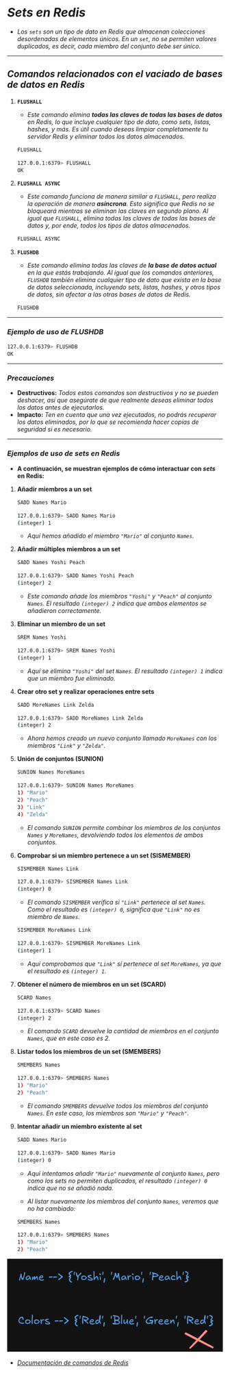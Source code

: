 <!-- Autor: Daniel Benjamin Perez Morales -->
<!-- GitHub: https://github.com/D4nitrix13 -->
<!-- GitLab: https://gitlab.com/D4nitrix13 -->
<!-- Correo electrónico: danielperezdev@proton.me -->

# ***Sets en Redis***

- *Los `sets` son un tipo de dato en Redis que almacenan colecciones desordenadas de elementos únicos. En un `set`, no se permiten valores duplicados, es decir, cada miembro del conjunto debe ser único.*

---

## ***Comandos relacionados con el vaciado de bases de datos en Redis***

1. **`FLUSHALL`**  
   - *Este comando elimina **todas las claves de todas las bases de datos** en Redis, lo que incluye cualquier tipo de dato, como *sets*, *listas*, *hashes*, y más. Es útil cuando deseas limpiar completamente tu servidor Redis y eliminar todos los datos almacenados.*

   ```bash
   FLUSHALL
   ```

   ```bash
   127.0.0.1:6379> FLUSHALL
   OK
   ```

2. **`FLUSHALL ASYNC`**  
   - *Este comando funciona de manera similar a `FLUSHALL`, pero realiza la operación de manera **asíncrona**. Esto significa que Redis no se bloqueará mientras se eliminan las claves en segundo plano. Al igual que `FLUSHALL`, elimina todas las claves de todas las bases de datos y, por ende, todos los tipos de datos almacenados.*

   ```bash
   FLUSHALL ASYNC
   ```

3. **`FLUSHDB`**  
   - *Este comando elimina todas las claves de **la base de datos actual** en la que estás trabajando. Al igual que los comandos anteriores, `FLUSHDB` también elimina cualquier tipo de dato que exista en la base de datos seleccionada, incluyendo *sets*, *listas*, *hashes*, y otros tipos de datos, sin afectar a las otras bases de datos de Redis.*

   ```bash
   FLUSHDB
   ```

---

### ***Ejemplo de uso de FLUSHDB***

```bash
127.0.0.1:6379> FLUSHDB
OK
```

---

### ***Precauciones***

- **Destructivos:** *Todos estos comandos son destructivos y no se pueden deshacer, así que asegúrate de que realmente deseas eliminar todos los datos antes de ejecutarlos.*
- **Impacto:** *Ten en cuenta que una vez ejecutados, no podrás recuperar los datos eliminados, por lo que se recomienda hacer copias de seguridad si es necesario.*

---

### ***Ejemplos de uso de *sets* en Redis***

- **A continuación, se muestran ejemplos de cómo interactuar con *sets* en Redis:**

1. **Añadir miembros a un set**

   ```bash
   SADD Names Mario
   ```

   ```bash
   127.0.0.1:6379> SADD Names Mario
   (integer) 1
   ```

   - *Aquí hemos añadido el miembro `"Mario"` al conjunto `Names`.*

2. **Añadir múltiples miembros a un set**

   ```bash
   SADD Names Yoshi Peach
   ```

   ```bash
   127.0.0.1:6379> SADD Names Yoshi Peach
   (integer) 2
   ```

   - *Este comando añade los miembros `"Yoshi"` y `"Peach"` al conjunto `Names`. El resultado `(integer) 2` indica que ambos elementos se añadieron correctamente.*

3. **Eliminar un miembro de un set**

   ```bash
   SREM Names Yoshi
   ```

   ```bash
   127.0.0.1:6379> SREM Names Yoshi
   (integer) 1
   ```

   - *Aquí se elimina `"Yoshi"` del set `Names`. El resultado `(integer) 1` indica que un miembro fue eliminado.*

4. **Crear otro set y realizar operaciones entre sets**

   ```bash
   SADD MoreNames Link Zelda
   ```

   ```bash
   127.0.0.1:6379> SADD MoreNames Link Zelda
   (integer) 2
   ```

   - *Ahora hemos creado un nuevo conjunto llamado `MoreNames` con los miembros `"Link"` y `"Zelda"`.*

5. **Unión de conjuntos (SUNION)**

   ```bash
   SUNION Names MoreNames
   ```

   ```bash
   127.0.0.1:6379> SUNION Names MoreNames
   1) "Mario"
   2) "Peach"
   3) "Link"
   4) "Zelda"
   ```

   - *El comando `SUNION` permite combinar los miembros de los conjuntos `Names` y `MoreNames`, devolviendo todos los elementos de ambos conjuntos.*

6. **Comprobar si un miembro pertenece a un set (SISMEMBER)**

   ```bash
   SISMEMBER Names Link
   ```

   ```bash
   127.0.0.1:6379> SISMEMBER Names Link
   (integer) 0
   ```

   - *El comando `SISMEMBER` verifica si `"Link"` pertenece al set `Names`. Como el resultado es `(integer) 0`, significa que `"Link"` no es miembro de `Names`.*

   ```bash
   SISMEMBER MoreNames Link
   ```

   ```bash
   127.0.0.1:6379> SISMEMBER MoreNames Link
   (integer) 1
   ```

   - *Aquí comprobamos que `"Link"` sí pertenece al set `MoreNames`, ya que el resultado es `(integer) 1`.*

7. **Obtener el número de miembros en un set (SCARD)**

   ```bash
   SCARD Names
   ```

   ```bash
   127.0.0.1:6379> SCARD Names
   (integer) 2
   ```

   - *El comando `SCARD` devuelve la cantidad de miembros en el conjunto `Names`, que en este caso es 2.*

8. **Listar todos los miembros de un set (SMEMBERS)**

   ```bash
   SMEMBERS Names
   ```

   ```bash
   127.0.0.1:6379> SMEMBERS Names
   1) "Mario"
   2) "Peach"
   ```

   - *El comando `SMEMBERS` devuelve todos los miembros del conjunto `Names`. En este caso, los miembros son `"Mario"` y `"Peach"`.*

9. **Intentar añadir un miembro existente al set**

   ```bash
   SADD Names Mario
   ```

   ```bash
   127.0.0.1:6379> SADD Names Mario
   (integer) 0
   ```

   - *Aquí intentamos añadir `"Mario"` nuevamente al conjunto `Names`, pero como los *sets* no permiten duplicados, el resultado `(integer) 0` indica que no se añadió nada.*

   - *Al listar nuevamente los miembros del conjunto `Names`, veremos que no ha cambiado:*

   ```bash
   SMEMBERS Names
   ```

   ```bash
   127.0.0.1:6379> SMEMBERS Names
   1) "Mario"
   2) "Peach"
   ```

*![Set en Redis](/Images/SetRedis.png "/Images/SetRedis.png")*

- *[Documentación de comandos de Redis](https://redis.io/docs/latest/commands/?group=set "https://redis.io/docs/latest/commands/?group=set")*
